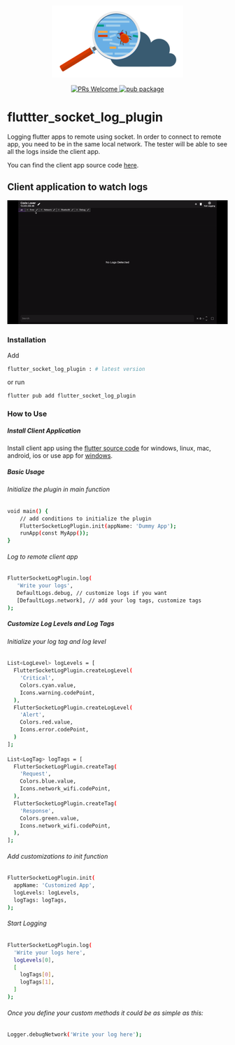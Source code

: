 <p align="center">
  <img src="debugger.png" />
</p>

<p align="center">
    <a href="https://github.com/SomeoneAndNoone/flutter_socket_log_plugin/pulls">
        <img src="https://img.shields.io/badge/PRs-Welcome-brightgreen.svg" alt="PRs Welcome" />
    </a>
    <a href="https://pub.dev/packages/flutter_socket_log_plugin">
        <img src="https://img.shields.io/pub/v/card_swiper.svg" alt="pub package" />
    </a>
</p>

# fluttter_socket_log_plugin

Logging flutter apps to remote using socket. In order to connect to remote app, you need to be in the same local network. The tester will be able to see all the logs inside the client app.

You can find the client app source code [here](https://github.com/SomeoneAndNoone/flutter_socket_log_client).

## Client application to watch logs

![Horizontal](https://github.com/SomeoneAndNoone/my_pictures/blob/main/flutter_socket_log_plugin/5.gif)

### Installation

Add

```bash
flutter_socket_log_plugin : # latest version
```

or run
```bash
flutter pub add flutter_socket_log_plugin
```

### How to Use

##### Install Client Application
Install client app using the [flutter source code](https://github.com/SomeoneAndNoone/flutter_socket_log_client) for windows, linux, mac, android, ios or use app for [windows](https://github.com/SomeoneAndNoone/my_pictures/blob/main/flutter_socket_log_plugin/runners/flutter_socket_log_client.exe).

##### Basic Usage

###### Initialize the plugin in main function

```bash
void main() {
  	// add conditions to initialize the plugin
  	FlutterSocketLogPlugin.init(appName: 'Dummy App');
  	runApp(const MyApp());
}
```

###### Log to remote client app

```bash
FlutterSocketLogPlugin.log(
   'Write your logs', 
   DefaultLogs.debug, // customize logs if you want
   [DefaultLogs.network], // add your log tags, customize tags
);
```

##### Customize Log Levels and Log Tags

###### Initialize your log tag and log level

```bash
List<LogLevel> logLevels = [
  FlutterSocketLogPlugin.createLogLevel(
    'Critical',
    Colors.cyan.value,
    Icons.warning.codePoint,
  ),
  FlutterSocketLogPlugin.createLogLevel(
    'Alert',
    Colors.red.value,
    Icons.error.codePoint,
  )
];

List<LogTag> logTags = [
  FlutterSocketLogPlugin.createTag(
    'Request',
    Colors.blue.value,
    Icons.network_wifi.codePoint,
  ),
  FlutterSocketLogPlugin.createTag(
    'Response',
    Colors.green.value,
    Icons.network_wifi.codePoint,
  ),
];
```

###### Add customizations to init function

```bash
FlutterSocketLogPlugin.init(
  appName: 'Customized App',
  logLevels: logLevels,
  logTags: logTags,
);
```

###### Start Logging

```bash
FlutterSocketLogPlugin.log(
  'Write your logs here',
  logLevels[0],
  [
    logTags[0],
    logTags[1],
  ]
);
```

###### Once you define your custom methods it could be as simple as this:

```bash
Logger.debugNetwork('Write your log here');
```